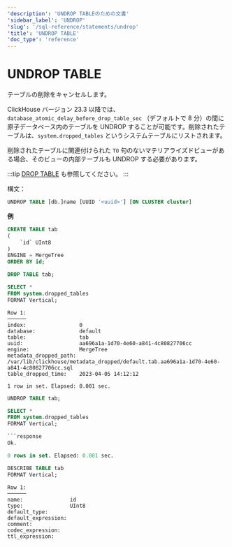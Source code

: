 ```yaml
---
'description': 'UNDROP TABLEのための文書'
'sidebar_label': 'UNDROP'
'slug': '/sql-reference/statements/undrop'
'title': 'UNDROP TABLE'
'doc_type': 'reference'
---
```



# UNDROP TABLE

テーブルの削除をキャンセルします。

ClickHouse バージョン 23.3 以降では、`database_atomic_delay_before_drop_table_sec` （デフォルトで 8 分）の間に原子データベース内のテーブルを UNDROP することが可能です。削除されたテーブルは、`system.dropped_tables` というシステムテーブルにリストされます。

削除されたテーブルに関連付けられた `TO` 句のないマテリアライズドビューがある場合、そのビューの内部テーブルも UNDROP する必要があります。

:::tip
[DROP TABLE](/sql-reference/statements/drop.md) も参照してください。
:::

構文：

```sql
UNDROP TABLE [db.]name [UUID '<uuid>'] [ON CLUSTER cluster]
```

**例**

```sql
CREATE TABLE tab
(
    `id` UInt8
)
ENGINE = MergeTree
ORDER BY id;

DROP TABLE tab;

SELECT *
FROM system.dropped_tables
FORMAT Vertical;
```

```response
Row 1:
──────
index:                 0
database:              default
table:                 tab
uuid:                  aa696a1a-1d70-4e60-a841-4c80827706cc
engine:                MergeTree
metadata_dropped_path: /var/lib/clickhouse/metadata_dropped/default.tab.aa696a1a-1d70-4e60-a841-4c80827706cc.sql
table_dropped_time:    2023-04-05 14:12:12

1 row in set. Elapsed: 0.001 sec. 
```

```sql
UNDROP TABLE tab;

SELECT *
FROM system.dropped_tables
FORMAT Vertical;

```response
Ok.

0 rows in set. Elapsed: 0.001 sec. 
```

```sql
DESCRIBE TABLE tab
FORMAT Vertical;
```

```response
Row 1:
──────
name:               id
type:               UInt8
default_type:       
default_expression: 
comment:            
codec_expression:   
ttl_expression:     
```
